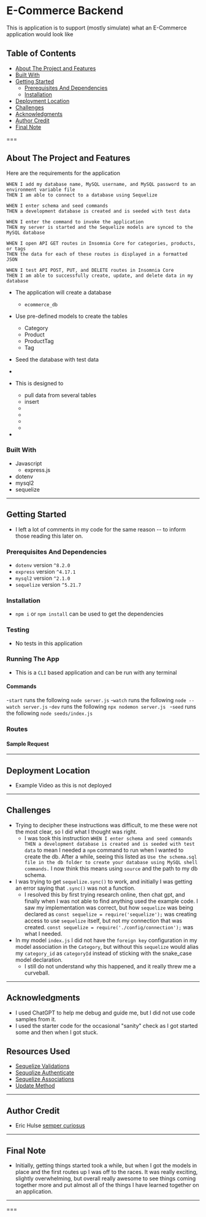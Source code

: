 # E-Commerce Backend

This is application is to support (mostly simulate) what an E-Commerce application would look like

## Table of Contents

- [About The Project and Features](#about-project)
- [Built With](#built-with)
- [Getting Started](#getting-started)
  - [Prerequisites And Dependencies](#prerequisites-and-dependencies)
  - [Installation](#installation)
- [Deployment Location](#deployment-location)
- [Challenges](#challenges)
- [Acknowledgments](#acknowledgments)
- [Author Credit](#author-credit)
- [Final Note](#final-note)

===

## About The Project and Features<a id="about-project"></a>

Here are the requirements for the application

```
WHEN I add my database name, MySQL username, and MySQL password to an environment variable file
THEN I am able to connect to a database using Sequelize

WHEN I enter schema and seed commands
THEN a development database is created and is seeded with test data

WHEN I enter the command to invoke the application
THEN my server is started and the Sequelize models are synced to the MySQL database

WHEN I open API GET routes in Insomnia Core for categories, products, or tags
THEN the data for each of these routes is displayed in a formatted JSON

WHEN I test API POST, PUT, and DELETE routes in Insomnia Core
THEN I am able to successfully create, update, and delete data in my database
```

- The application will create a database
  - `ecommerce_db`
- Use pre-defined models to create the tables
  - Category
  - Product
  - ProductTag
  - Tag
- Seed the database with test data
-

- This is designed to
  - pull data from several tables
  - insert
  -
  -
  -
  -
-

### Built With<a id="#built-with"></a>

- Javascript
  - express.js
- dotenv
- mysql2
- sequelize

---

## Getting Started<a id="getting-started"></a>

- I left a lot of comments in my code for the same reason -- to inform those reading this later on.

### Prerequisites And Dependencies<a id="prerequisites-and-dependencies"></a>

- `dotenv` version `^8.2.0`
- `express` version `^4.17.1`
- `mysql2` version `^2.1.0`
- `sequelize` version `^5.21.7`

### Installation<a id="#installation"></a>

- `npm i` or `npm install` can be used to get the dependencies

### Testing

- No tests in this application

### Running The App

- This is a `CLI` based application and can be run with any terminal

#### Commands
-`start` runs the following `node server.js`
-`watch` runs the following `node --watch server.js`
-`dev` runs the following `npx nodemon server.js `
-`seed` runs the following `node seeds/index.js`

### Routes


#### Sample Request

---

## Deployment Location<a id="deployment-location"></a>

- Example Video as this is not deployed

---

## Challenges<a id="challenges"></a>

- Trying to decipher these instructions was difficult, to me these were not the most clear, so I did what I thought was right.
  - I was took this instruction `WHEN I enter schema and seed commands THEN a development database is created and is seeded with test data` to mean I needed a `npm` command to run when I wanted to create the db. After a while, seeing this listed as `Use the schema.sql file in the db folder to create your database using MySQL shell commands.` I now think this means using `source` and the path to my db schema.
- I was trying to get `sequelize.sync()` to work, and initially I was getting an error saying that `.sync()` was not a function.
  - I resolved this by first trying research online, then chat gpt, and finally when I was not able to find anything used the example code. I saw my implementation was correct, but how `sequelize` was being declared as `const sequelize = require('sequelize');` was creating access to use `sequelize` itself, but not my connection that was created. `const sequelize = require('./config/connection');` was what I needed.
- In my model `index.js` I did not have the `foreign key` configuration in my model association in the `Category`, but without this `sequelize` would alias my `category_id` as `categoryId` instead of sticking with the snake_case model declaration.
  - I still do not understand why this happened, and it really threw me a curveball.

---

## Acknowledgments<a id="acknowledgments"></a>

- I used ChatGPT to help me debug and guide me, but I did not use code samples from it.
- I used the starter code for the occasional "sanity" check as I got started some and then when I got stuck.

## Resources Used

- [Sequelize Validations](https://sequelize.org/docs/v6/core-concepts/validations-and-constraints/)
- [Sequqlize Authenticate](https://sequelize.org/docs/v6/getting-started/)
- [Sequelize Associations](https://sequelize.org/docs/v6/core-concepts/assocs/)
- [Update Method](https://medium.com/@sarahdherr/sequelizes-update-method-example-included-39dfed6821d)

---

## Author Credit<a id="author-credit"></a>

- Eric Hulse [semper curiosus](https://github.com/sempercuriosus)

---

## Final Note<a id="final-note"></a>

- Initially, getting things started took a while, but when I got the models in place and the first routes up I was off to the races. It was really exciting, slightly overwhelming, but overall really awesome to see things coming together more and put almost all of the things I have learned together on an application.

---

===

